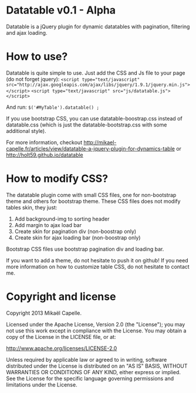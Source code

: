 Datatable v0.1 - Alpha
=========

Datatable is a jQuery plugin for dynamic datatables with pagination, filtering and ajax loading.

How to use?
===========

Datatable is quite simple to use. Just add the CSS and Js file to your page (do not forget jquery):
`<script type="text/javascript" src="http://ajax.googleapis.com/ajax/libs/jquery/1.9.1/jquery.min.js"></script>` 
`<script type="text/javascript" src="js/datatable.js"></script>`

And run:
`$('#MyTable').datatable() ;`

If you use bootstrap CSS, you can use datatable-boostrap.css instead of datatable.css (which is just the datatable-bootstrap.css with some additional style).

For more information, checkout http://mikael-capelle.fr/articles/view/datatable-a-jquery-plugin-for-dynamics-table or http://holt59.github.io/datatable

How to modify CSS?
==================

The datatable plugin come with small CSS files, one for non-bootstrap theme and others for bootstrap theme. These CSS files does not modify tables skin, they just:
1. Add background-img to sorting header
2. Add margin to ajax load bar
3. Create skin for pagination div (non-boostrap only)
4. Create skin for ajax loading bar (non-boostrap only)

Bootstrap CSS files use bootstrap pagination div and loading bar.

If you want to add a theme, do not hesitate to push it on github! If you need more information on how to customize table CSS, do not hesitate to contact me.

Copyright and license
=====================

Copyright 2013 Mikaël Capelle.

Licensed under the Apache License, Version 2.0 (the "License"); you may not use this work except in compliance with the License. You may obtain a copy of the License in the LICENSE file, or at:

http://www.apache.org/licenses/LICENSE-2.0

Unless required by applicable law or agreed to in writing, software distributed under the License is distributed on an "AS IS" BASIS, WITHOUT WARRANTIES OR CONDITIONS OF ANY KIND, either express or implied. See the License for the specific language governing permissions and limitations under the License.
